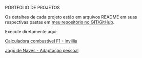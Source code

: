 PORTFÓLIO DE PROJETOS

Os detalhes de cada projeto estão em arquivos README em suas respectivas pastas em [meu repositório no GIT/GitHub](https://github.com/IgorALopes/Projects).

Execute diretamente aqui:

[Calculadora combustível F1 - Invillia](https://igoralopes.github.io/Projects/Calculadora%20combust%C3%ADvel%20F1%20-%20Invillia/index.html)

[Jogo de Naves - Adaptação pessoal](https://igoralopes.github.io/Projects/Jogo%20de%20naves/jogo1%20-%20Meu%20projeto/index.html)
